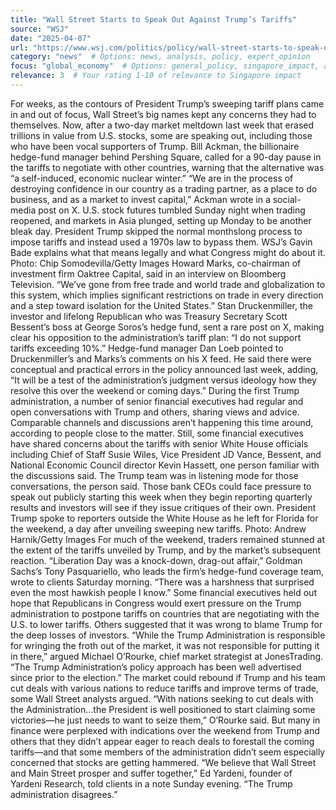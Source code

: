 ```yaml
---
title: "Wall Street Starts to Speak Out Against Trump’s Tariffs"
source: "WSJ"
date: "2025-04-07" 
url: "https://www.wsj.com/politics/policy/wall-street-starts-to-speak-out-against-trumps-tariffs-c747f806"
category: "news"  # Options: news, analysis, policy, expert_opinion
focus: "global_economy"  # Options: general_policy, singapore_impact, asia_impact, global_economy
relevance: 3  # Your rating 1-10 of relevance to Singapore impact
---
```

For weeks, as the contours of President Trump’s sweeping tariff plans came in and out of focus, Wall Street’s big names kept any concerns they had to themselves.
Now, after a two-day market meltdown last week that erased trillions in value from U.S. stocks, some are speaking out, including those who have been vocal supporters of Trump.
Bill Ackman, the billionaire hedge-fund manager behind Pershing Square, called for a 90-day pause in the tariffs to negotiate with other countries, warning that the alternative was “a self-induced, economic nuclear winter.”
“We are in the process of destroying confidence in our country as a trading partner, as a place to do business, and as a market to invest capital,” Ackman wrote in a social-media post on X.
U.S. stock futures tumbled Sunday night when trading reopened, and markets in Asia plunged, setting up Monday to be another bleak day.
President Trump skipped the normal monthslong process to impose tariffs and instead used a 1970s law to bypass them. WSJ’s Gavin Bade explains what that means legally and what Congress might do about it. Photo: Chip Somodevilla/Getty Images
Howard Marks, co-chairman of investment firm Oaktree Capital, said in an interview on Bloomberg Television. “We’ve gone from free trade and world trade and globalization to this system, which implies significant restrictions on trade in every direction and a step toward isolation for the United States.”
Stan Druckenmiller, the investor and lifelong Republican who was Treasury Secretary Scott Bessent’s boss at George Soros’s hedge fund, sent a rare post on X, making clear his opposition to the administration’s tariff plan: “I do not support tariffs exceeding 10%.”
Hedge-fund manager Dan Loeb pointed to Druckenmiller’s and Marks’s comments on his X feed. He said there were conceptual and practical errors in the policy announced last week, adding, “It will be a test of the administration’s judgment versus ideology how they resolve this over the weekend or coming days.”
During the first Trump administration, a number of senior financial executives had regular and open conversations with Trump and others, sharing views and advice. Comparable channels and discussions aren’t happening this time around, according to people close to the matter. 
Still, some financial executives have shared concerns about the tariffs with senior White House officials including Chief of Staff Susie Wiles, Vice President JD Vance, Bessent, and National Economic Council director Kevin Hassett, one person familiar with the discussions said. The Trump team was in listening mode for those conversations, the person said.
Those bank CEOs could face pressure to speak out publicly starting this week when they begin reporting quarterly results and investors will see if they issue critiques of their own.
President Trump spoke to reporters outside the White House as he left for Florida for the weekend, a day after unveiling sweeping new tariffs. Photo: Andrew Harnik/Getty Images
For much of the weekend, traders remained stunned at the extent of the tariffs unveiled by Trump, and by the market’s subsequent reaction.
“Liberation Day was a knock-down, drag-out affair,” Goldman Sachs’s Tony Pasquariello, who leads the firm’s hedge-fund coverage team, wrote to clients Saturday morning. “There was a harshness that surprised even the most hawkish people I know.”
Some financial executives held out hope that Republicans in Congress would exert pressure on the Trump administration to postpone tariffs on countries that are negotiating with the U.S. to lower tariffs. 
Others suggested that it was wrong to blame Trump for the deep losses of investors.
“While the Trump Administration is responsible for wringing the froth out of the market, it was not responsible for putting it in there,” argued Michael O’Rourke, chief market strategist at JonesTrading. “The Trump Administration’s policy approach has been well advertised since prior to the election.”
The market could rebound if Trump and his team cut deals with various nations to reduce tariffs and improve terms of trade, some Wall Street analysts argued.
“With nations seeking to cut deals with the Administration…the President is well positioned to start claiming some victories—he just needs to want to seize them,” O’Rourke said.
But many in finance were perplexed with indications over the weekend from Trump and others that they didn’t appear eager to reach deals to forestall the coming tariffs—and that some members of the administration didn’t seem especially concerned that stocks are getting hammered.
“We believe that Wall Street and Main Street prosper and suffer together,” Ed Yardeni, founder of Yardeni Research, told clients in a note Sunday evening. “The Trump administration disagrees.”